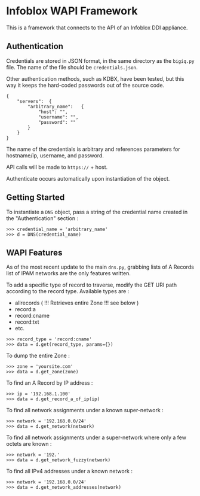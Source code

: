 # Infoblox WAPI Framework

This is a framework that connects to the API of an Infoblox DDI appliance.

## Authentication

Credentials are stored in JSON format, in the same directory as the `bigiq.py` file. The name of the file should be `credentials.json`.

Other authentication methods, such as KDBX, have been tested, but this way it keeps the hard-coded passwords out of the source code.

```
{
	"servers":	{
		"arbitrary_name":	{
			"host": "",
			"username": "",
			"password": ""
		}
	}
}
```

The name of the credentials is arbitrary and references parameters for hostname/ip, username, and password.

API calls will be made to `https://` + host.

Authenticate occurs automatically upon instantiation of the object.

## Getting Started

To instantiate a `DNS` object, pass a string of the credential name created in the "Authentication" section :

```
>>> credential_name = 'arbitrary_name'
>>> d = DNS(credential_name)
```

## WAPI Features

As of the most recent update to the main `dns.py`, grabbing lists of A Records list of IPAM networks are the only features written.

To add a specific type of record to traverse, modify the GET URI path according to the record type. Available types are :
- allrecords    ( !!! Retrieves entire Zone !!! see below )
- record:a
- record:cname
- record:txt
- etc.

```
>>> record_type = 'record:cname'
>>> data = d.get(record_type, params={})
```

To dump the entire Zone :

```
>>> zone = 'yoursite.com'
>>> data = d.get_zone(zone)
```

To find an A Record by IP address :

```
>>> ip = '192.168.1.100'
>>> data = d.get_record_a_of_ip(ip)
```

To find all network assignments under a known super-network :

```
>>> network = '192.168.0.0/24'
>>> data = d.get_network(network)
```

To find all network assignments under a super-network where only a few octets are known :

```
>>> network = '192.'
>>> data = d.get_network_fuzzy(network)
```

To find all IPv4 addresses under a known network :

```
>>> network = '192.168.0.0/24'
>>> data = d.get_network_addresses(network)
```